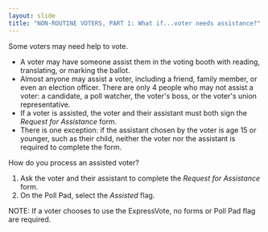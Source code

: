 ```yaml
---
layout: slide
title: "NON-ROUTINE VOTERS, PART 1: What if...voter needs assistance?"
---
```


Some voters may need help to vote.

-   A voter may have someone assist them in the voting booth with reading, translating, or marking the ballot.
-   Almost anyone may assist a voter, including a friend, family member, or even an election officer. There are only 4 people who may not assist a voter: a candidate, a poll watcher, the voter's boss, or the voter's union representative.
-   If a voter is assisted, the voter and their assistant must both sign the *Request for Assistance* form.
-   There is one exception: if the assistant chosen by the voter is age 15 or younger, such as their child, neither the voter nor the assistant is required to complete the form.

How do you process an assisted voter?

1.  Ask the voter and their assistant to complete the *Request for Assistance* form.
2.  On the Poll Pad, select the *Assisted* flag.

NOTE: If a voter chooses to use the ExpressVote, no forms or Poll Pad flag are required.
